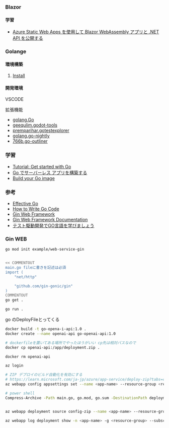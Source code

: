 

### Blazor

#### 学習

- [Azure Static Web Apps を使用して Blazor WebAssembly アプリと .NET API を公開する](https://learn.microsoft.com/ja-jp/training/modules/publish-app-service-static-web-app-api-dotnet/)


### Golange

#### 環境構築

1. [Install](https://go.dev/doc/install)


#### 開発環境
VSCODE

拡張機能
- [golang.Go](https://marketplace.visualstudio.com/items?itemName=golang.Go)
- [geequlim.godot-tools](https://marketplace.visualstudio.com/items?itemName=geequlim.godot-tools)
- [premparihar.gotestexplorer](https://marketplace.visualstudio.com/items?itemName=premparihar.gotestexplorer)
- [golang.go-nightly](https://marketplace.visualstudio.com/items?itemName=golang.go-nightly)
- [766b.go-outliner](https://marketplace.visualstudio.com/items?itemName=766b.go-outliner)


### 学習

- [Tutorial: Get started with Go](https://go.dev/doc/tutorial/getting-started)
- [Go でサーバーレス アプリを構築する](https://learn.microsoft.com/ja-jp/training/modules/serverless-go/)
- [Build your Go image](https://matsuand.github.io/docs.docker.jp.onthefly/language/golang/build-images/)

### 参考
- [Effective Go](https://go.dev/doc/effective_go)
- [How to Write Go Code](https://go.dev/doc/code)
- [Gin Web Framework](https://pkg.go.dev/github.com/gin-gonic/gin#section-readme)
- [Gin Web Framework Documentation](https://gin-gonic.com/docs/)
- [テスト駆動開発でGO言語を学びましょう](https://andmorefine.gitbook.io/learn-go-with-tests/)

### Gin WEB

```bash
go mod init example/web-service-gin


<< COMMENTOUT
main.go fileに書きを記述は必須
import (
	"net/http"

	"github.com/gin-gonic/gin"
)
COMMENTOUT
go get .

go run .

```

go のDeployFileとってくる
```bash
docker build -t go-opena-i-api:1.0 .
docker create --name openai-api go-openai-api:1.0

# dockerfileを置いてある場所でやったほうがいい cp先は相対パスなので
docker cp openai-api:/app/deployment.zip .

docker rm openai-api
```

```bash
az login

# ZIP デプロイのビルド自動化を有効にする
# https://learn.microsoft.com/ja-jp/azure/app-service/deploy-zip?tabs=cli#enable-build-automation-for-zip-deploy
az webapp config appsettings set --name <app-name> --resource-group <resource-group> --settings SCM_DO_BUILD_DURING_DEPLOYMENT=1 --subscription <subscription>

# power shell
Compress-Archive -Path main.go, go.mod, go.sum -DestinationPath deployment.zip -U


az webapp deployment source config-zip --name <app-name> --resource-group <resource-group> --src deployment.zip --subscription <subscription>

az webapp log deployment show -n <app-name> -g <resource-group> --subscription <subscription>
```

